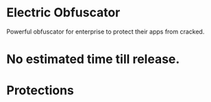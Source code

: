 # Electric Obfuscator
<p>Powerful obfuscator for enterprise to protect their apps from cracked. </p>

# No estimated time till release.

# Protections
<p>
